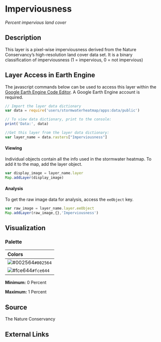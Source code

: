 Imperviousness
================

*Percent impervious land cover*

## Description

This layer is a pixel-wise imperviousness derived from the Nature
Conservancy’s high-resolution land cover data set. It is a binary
classification of imperviousness (1 = impervious, 0 = not impervious)

## Layer Access in Earth Engine

The javascript commands below can be used to access this layer within
the [Google Earth Engine Code
Editor](https://developers.google.com/earth-engine/guides/playground). A
Google Earth Engine account is required.

``` javascript
// Import the layer data dictionary
var data = require('users/stormwaterheatmap/apps:data/public')

// To view data dictionary, print to the console:
print('Data:', data)

//Get this layer from the layer data dictionary: 
var layer_name = data.rasters["Imperviousness"]
```

#### Viewing

Individual objects contain all the info used in the stormwater heatmap.
To add it to the map, add the layer object.

``` javascript
var display_image = layer_name.layer
Map.addLayer(display_image)
```

#### Analysis

To get the raw image data for analysis, access the `eeObject` key.

``` javascript
var raw_image = layer_name.layer.eeObject
Map.addLayer(raw_image,{},'Imperviousness')
```

## Visualization

### Palette

| Colors                                                                    |
|:--------------------------------------------------------------------------|
| ![\#002564](https://via.placeholder.com/15/002564/000000?text=+)`#002564` |
| ![\#fce644](https://via.placeholder.com/15/fce644/000000?text=+)`#fce644` |

**Minimum:** 0 Percent

**Maximum:** 1 Percent

## Source

The Nature Conservancy

## External Links
